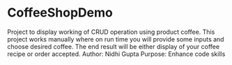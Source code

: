 # CoffeeShopDemo
Project to display working of CRUD operation using product coffee. This project works manually where on run time you will provide some inputs and choose desired coffee. The end result will be either display of your coffee recipe or order accepted.
Author: Nidhi Gupta
Purpose: Enhance code skills
